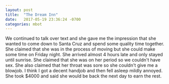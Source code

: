 ```yaml
---
layout: post
title:  "The Dream Inn"
date:   2017-05-19 23:36:24 -0700
categories: mbot
---
```


We continued to talk over text and she gave me the impression that she wanted to come down to Santa Cruz and spend some quality time together. She claimed that she was in the process of moving but she could make some time on Friday night. She arrived almost 4 hours late and only stayed until sunrise. She claimed that she was on her period so we couldn't have sex. She also claimed that her throat was sore so she couldn't give me a blowjob. I think I got a decent handjob and then fell asleep mildly annoyed. She took $4000 and said she would be back the next day to earn the rest.
